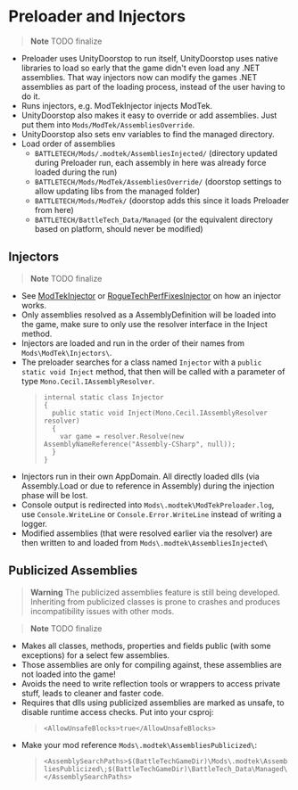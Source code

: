 ﻿# Preloader and Injectors

> **Note**
> TODO finalize

- Preloader uses UnityDoorstop to run itself, UnityDoorstop uses native libraries to load so early that the game didn't even load any .NET assemblies.
  That way injectors now can modify the games .NET assemblies as part of the loading process, instead of the user having to do it.
- Runs injectors, e.g. ModTekInjector injects ModTek.
- UnityDoorstop also makes it easy to override or add assemblies. Just put them into `Mods/ModTek/AssembliesOverride`.
- UnityDoorstop also sets env variables to find the managed directory.
- Load order of assemblies
  -  `BATTLETECH/Mods/.modtek/AssembliesInjected/` (directory updated during Preloader run, each assembly in here was already force loaded during the run)
  -  `BATTLETECH/Mods/ModTek/AssembliesOverride/` (doorstop settings to allow updating libs from the managed folder)
  -  `BATTLETECH/Mods/ModTek/` (doorstop adds this since it loads Preloader from here)
  -  `BATTLETECH/BattleTech_Data/Managed` (or the equivalent directory based on platform, should never be modified)

## Injectors

> **Note**
> TODO finalize

- See [ModTekInjector](https://github.com/BattletechModders/ModTek/blob/master/ModTekInjector/ModTekInjector.csproj)
  or [RogueTechPerfFixesInjector](https://github.com/BattletechModders/RogueTechPerfFixes/blob/master/RogueTechPerfFixesInjector/RogueTechPerfFixesInjector.csproj)
  on how an injector works.
- Only assemblies resolved as a AssemblyDefinition will be loaded into the game, make sure to only use the resolver interface in the Inject method.
- Injectors are loaded and run in the order of their names from `Mods\ModTek\Injectors\`.
- The preloader searches for a class named `Injector` with a `public static void Inject` method, that then will be called with a parameter of type `Mono.Cecil.IAssemblyResolver`.
  > ```
  > internal static class Injector
  > {
  >   public static void Inject(Mono.Cecil.IAssemblyResolver resolver)
  >   {
  >     var game = resolver.Resolve(new AssemblyNameReference("Assembly-CSharp", null));
  >   }
  > }
  > ```
- Injectors run in their own AppDomain. All directly loaded dlls (via Assembly.Load or due to reference in Assembly) during the injection phase will be lost.
- Console output is redirected into `Mods\.modtek\ModTekPreloader.log`, use `Console.WriteLine` or `Console.Error.WriteLine` instead of writing a logger.
- Modified assemblies (that were resolved earlier via the resolver) are then written to and loaded from `Mods\.modtek\AssembliesInjected\`

## Publicized Assemblies

> **Warning**
> The publicized assemblies feature is still being developed.
> Inheriting from publicized classes is prone to crashes and produces incompatibility issues with other mods.

> **Note**
> TODO finalize

- Makes all classes, methods, properties and fields public (with some exceptions) for a select few assemblies.
- Those assemblies are only for compiling against, these assemblies are not loaded into the game!
- Avoids the need to write reflection tools or wrappers to access private stuff, leads to cleaner and faster code.
- Requires that dlls using publicized assemblies are marked as unsafe, to disable runtime access checks. Put into your csproj:
  > ```<AllowUnsafeBlocks>true</AllowUnsafeBlocks>```
- Make your mod reference `Mods\.modtek\AssembliesPublicized\`:
  > ```<AssemblySearchPaths>$(BattleTechGameDir)\Mods\.modtek\AssembliesPublicized\;$(BattleTechGameDir)\BattleTech_Data\Managed\</AssemblySearchPaths>```
